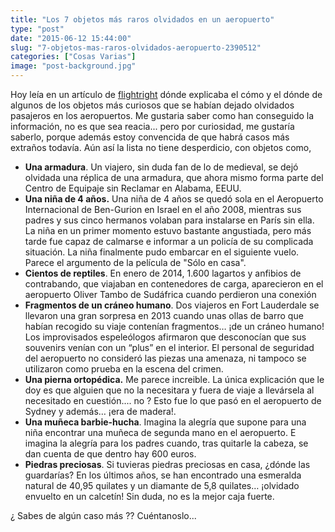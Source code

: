 ```yaml
---
title: "Los 7 objetos más raros olvidados en un aeropuerto"
type: "post"
date: "2015-06-12 15:44:00"
slug: "7-objetos-mas-raros-olvidados-aeropuerto-2390512"
categories: ["Cosas Varias"]
image: "post-background.jpg"
---
```


 Hoy leía en un artículo de [flightright](http://www.flightright.es/) dónde explicaba el cómo y el dónde de algunos de los objetos más curiosos que se habían dejado olvidados pasajeros en los aeropuertos. Me gustaria saber como han conseguido la información, no es que sea reacia... pero por curiosidad, me gustaría saberlo, porque además estoy convencida de que habrá casos más extraños todavía. Aún así la lista no tiene desperdicio, con objetos como,

- **Una armadura**. Un viajero, sin duda fan de lo de medieval, se dejó olvidada una réplica de una armadura, que ahora mismo forma parte del Centro de Equipaje sin Reclamar en Alabama, EEUU.
- **Una niña de 4 años.** Una niña de 4 años se quedó sola en el Aeropuerto Internacional de Ben-Gurion en Israel en el año 2008, mientras sus padres y sus cinco hermanos volaban para instalarse en París sin ella. La niña en un primer momento estuvo bastante angustiada, pero más tarde fue capaz de calmarse e informar a un policía de su complicada situación. La niña finalmente pudo embarcar en el siguiente vuelo. Parece el argumento de la película de "Sólo en casa".
- **Cientos de reptiles**. En enero de 2014, 1.600 lagartos y anfibios de contrabando, que viajaban en contenedores de carga, aparecieron en el aeropuerto Oliver Tambo de Sudáfrica cuando perdieron una conexión
- **Fragmentos de un cráneo humano**. Dos viajeros en Fort Lauderdale se llevaron una gran sorpresa en 2013 cuando unas ollas de barro que habían recogido su viaje contenían fragmentos… ¡de un cráneo humano! Los improvisados espeleólogos afirmaron que desconocían que sus souvenirs venían con un “plus” en el interior. El personal de seguridad del aeropuerto no consideró las piezas una amenaza, ni tampoco se utilizaron como prueba en la escena del crimen.
- **Una pierna ortopédica.** Me parece increible. La única explicación que le doy es que alguien que no la necesitara y fuera de viaje a llevársela al necesitado en cuestión.... no ? Esto fue lo que pasó en el aeropuerto de Sydney y además… ¡era de madera!.
- **Una muñeca barbie-hucha**. Imagina la alegría que supone para una niña encontrar una muñeca de segunda mano en el aeropuerto. E imagina la alegría para los padres cuando, tras quitarle la cabeza, se dan cuenta de que dentro hay 600 euros.
- **Piedras preciosas**. Si tuvieras piedras preciosas en casa, ¿dónde las guardarías? En los últimos años, se han encontrado una esmeralda natural de 40,95 quilates y un diamante de 5,8 quilates… ¡olvidado envuelto en un calcetín! Sin duda, no es la mejor caja fuerte.

 ¿ Sabes de algún caso más ?? Cuéntanoslo...